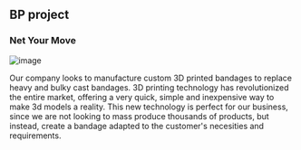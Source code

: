 ## BP project
### Net Your Move

![image](https://thumbor.forbes.com/thumbor/960x0/https%3A%2F%2Fblogs-images.forbes.com%2Frebeccabanovic%2Ffiles%2F2019%2F04%2FCASTPRINT-3D.jpg) 

Our company looks to manufacture custom 3D printed bandages to replace heavy and bulky cast bandages. 3D printing technology has revolutionized the entire market, offering a very quick, simple and inexpensive way to make 3d models a reality. This new technology is perfect for our business, since we are not looking to mass produce thousands of products, but instead, create a bandage adapted to the customer's necesities and requirements.
